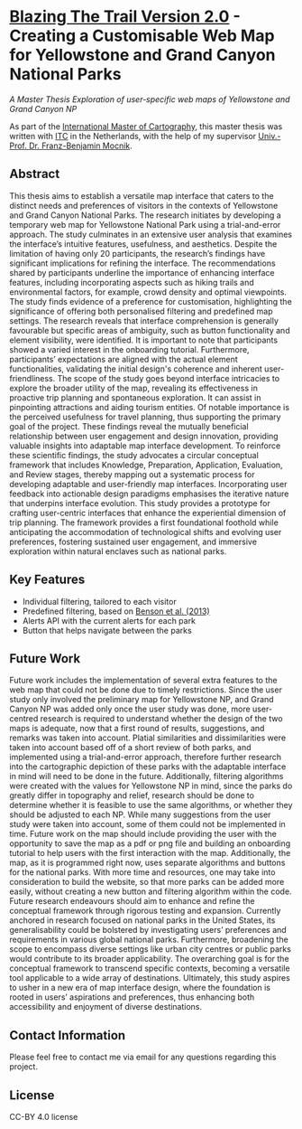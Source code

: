 # [Blazing The Trail Version 2.0](https://blazing-the-trail-vnsshks.vercel.app) - Creating a Customisable Web Map for Yellowstone and Grand Canyon National Parks
_A Master Thesis Exploration of user-specific web maps of Yellowstone and Grand Canyon NP_

As part of the [International Master of Cartography](https://cartographymaster.eu), this master thesis was written with [ITC](https://www.itc.nl) in the Netherlands, with the help of my supervisor [Univ.-Prof. Dr. Franz-Benjamin Mocnik](https://mocnik-science.net). 

## Abstract
This thesis aims to establish a versatile map interface that caters to the distinct needs and preferences of visitors in the contexts of Yellowstone and Grand Canyon National Parks. The research initiates by developing a temporary web map for Yellowstone National Park using a trial-and-error approach. The study culminates in an extensive user analysis that examines the interface’s intuitive features, usefulness, and aesthetics. Despite the limitation of having only 20 participants, the research’s findings have significant implications for refining the interface. The recommendations shared by participants underline the importance of enhancing interface features, including incorporating aspects such as hiking trails and environmental factors, for example, crowd density and optimal viewpoints. The study finds evidence of a preference for customisation, highlighting the significance of offering both personalised filtering and predefined map settings. The research reveals that interface comprehension is generally favourable but specific areas of ambiguity, such as button functionality and element visibility, were identified. It is important to note that participants showed a varied interest in the onboarding tutorial. Furthermore, participants’ expectations are aligned with the actual element functionalities, validating the initial design's coherence and inherent user-friendliness. The scope of the study goes beyond interface intricacies to explore the broader utility of the map, revealing its effectiveness in proactive trip planning and spontaneous exploration. It can assist in pinpointing attractions and aiding tourism entities. Of notable importance is the perceived usefulness for travel planning, thus supporting the primary goal of the project. These findings reveal the mutually beneficial relationship between user engagement and design innovation, providing valuable insights into adaptable map interface development. To reinforce these scientific findings, the study advocates a circular conceptual framework that includes Knowledge, Preparation, Application, Evaluation, and Review stages, thereby mapping out a systematic process for developing adaptable and user-friendly map interfaces. Incorporating user feedback into actionable design paradigms emphasises the iterative nature that underpins interface evolution. This study provides a prototype for crafting user-centric interfaces that enhance the experiential dimension of trip planning. The framework provides a first foundational foothold while anticipating the accommodation of technological shifts and evolving user preferences, fostering sustained user engagement, and immersive exploration within natural enclaves such as national parks.

## Key Features
- Individual filtering, tailored to each visitor
- Predefined filtering, based on [Benson et al. (2013)](https://www.researchgate.net/publication/256101414_Who_Visits_a_National_Park_and_What_do_They_Get_Out_of_It_A_Joint_Visitor_Cluster_Analysis_and_Travel_Cost_Model_for_Yellowstone_National_Park)
- Alerts API with the current alerts for each park
- Button that helps navigate between the parks

## Future Work
Future work includes the implementation of several extra features to the web map that could not be done due to timely restrictions. Since the user study only involved the preliminary map for Yellowstone NP, and Grand Canyon NP was added only once the user study was done, more user-centred research is required to understand whether the design of the two maps is adequate, now that a first round of results, suggestions, and remarks was taken into account. Platial similarities and dissimilarities were taken into account based off of a short review of both parks, and implemented using a trial-and-error approach, therefore further research into the cartographic depiction of these parks with the adaptable interface in mind will need to be done in the future. Additionally, filtering algorithms were created with the values for Yellowstone NP in mind, since the parks do greatly differ in topography and relief, research should be done to determine whether it is feasible to use the same algorithms, or whether they should be adjusted to each NP. While many suggestions from the user study were taken into account, some of them could not be implemented in time. Future work on the map should include providing the user with the opportunity to save the map as a pdf or png file and building an onboarding tutorial to help users with the first interaction with the map. Additionally, the map, as it is programmed right now, uses separate algorithms and buttons for the national parks. With more time and resources, one may take into consideration to build the website, so that more parks can be added more easily, without creating a new button and filtering algorithm within the code. 
Future research endeavours should aim to enhance and refine the conceptual framework through rigorous testing and expansion. Currently anchored in research focused on national parks in the United States, its generalisability could be bolstered by investigating users’ preferences and requirements in various global national parks. Furthermore, broadening the scope to encompass diverse settings like urban city centres or public parks would contribute to its broader applicability. The overarching goal is for the conceptual framework to transcend specific contexts, becoming a versatile tool applicable to a wide array of destinations. Ultimately, this study aspires to usher in a new era of map interface design, where the foundation is rooted in users’ aspirations and preferences, thus enhancing both accessibility and enjoyment of diverse destinations. 


## Contact Information
Please feel free to contact me via email for any questions regarding this project. 

## License
CC-BY 4.0 license
